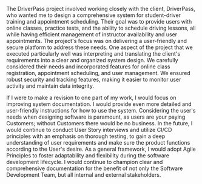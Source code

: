 The DriverPass project involved working closely with the client, DriverPass, who wanted me to design a comprehensive system for student-driver training and appointment scheduling. Their goal was to provide users with online classes, practice tests, and the ability to schedule driving lessons, all while having efficient management of instructor availability and user appointments. The project's focus was on delivering a user-friendly and secure platform to address these needs. One aspect of the project that we executed particularly well was interpreting and translating the client's requirements into a clear and organized system design. We carefully considered their needs and incorporated features for online class registration, appointment scheduling, and user management. We ensured robust security and tracking features, making it easier to monitor user activity and maintain data integrity.

If I were to make a revision to one part of my work, I would focus on improving system documentation. I would provide even more detailed and user-friendly instructions for how to use the system. Considering the user's needs when designing software is paramount, as users are your paying Customers; without Customers there would be no business. In the future, I would continue to conduct User Story interviews and utilize CI/CD principles with an emphasis on thorough testing, to gain a deep understanding of user requirements and make sure the product functions according to the User's desire. As a general framework, I would adopt Agile Principles to foster adaptability and flexibility during the software development lifecycle. I would continue to champion clear and comprehensive documentation for the benefit of not only the Software Development Team, but all internal and external stakeholders.
